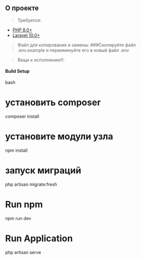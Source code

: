 ## О проекте
> Требуется:
- [PHP 8.0+](https://php.net/releases/)
- [Laravel 10.0+](https://github.com/laravel/laravel)


> Файл для копирования и замены:
###Скопируйте файл .env.example и переименуйте его в новый файл .env

> Вещи к исполнению!!:
>

#### Build Setup

bash
# установить composer
composer install

# установите модули узла
npm install

# запуск миграций
php artisan migrate:fresh

# Run npm
npm run dev

# Run Application
php artisan serve
